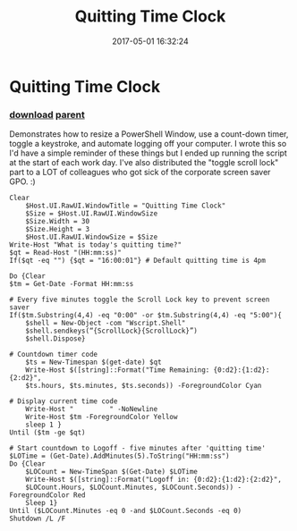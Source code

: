 ﻿---
pid:            6873
parent:         6872
children:       
poster:         Dan In Philly
title:          Quitting Time Clock
date:           2017-05-01 16:32:24
description:    Demonstrates how to resize a PowerShell Window, use a count-down timer, toggle a keystroke, and automate logging off your computer.  I wrote this so I'd have a simple reminder of these things but I ended up running the script at the start of each work day.  I've also distributed the "toggle scroll lock" part to a LOT of colleagues who got sick of the corporate screen saver GPO.  :)
format:         posh
---

# Quitting Time Clock

### [download](6873.ps1) [parent](6872.md) 

Demonstrates how to resize a PowerShell Window, use a count-down timer, toggle a keystroke, and automate logging off your computer.  I wrote this so I'd have a simple reminder of these things but I ended up running the script at the start of each work day.  I've also distributed the "toggle scroll lock" part to a LOT of colleagues who got sick of the corporate screen saver GPO.  :)

```posh
Clear
    $Host.UI.RawUI.WindowTitle = "Quitting Time Clock"
    $Size = $Host.UI.RawUI.WindowSize
    $Size.Width = 30
    $Size.Height = 3
    $Host.UI.RawUI.WindowSize = $Size
Write-Host "What is today's quitting time?"
$qt = Read-Host "(HH:mm:ss)"
If($qt -eq "") {$qt = "16:00:01"} # Default quitting time is 4pm

Do {Clear
$tm = Get-Date -Format HH:mm:ss

# Every five minutes toggle the Scroll Lock key to prevent screen saver
If($tm.Substring(4,4) -eq "0:00" -or $tm.Substring(4,4) -eq "5:00"){
    $shell = New-Object -com "Wscript.Shell"
    $shell.sendkeys(“{ScrollLock}{ScrollLock}”)
    $shell.Dispose}

# Countdown timer code
    $ts = New-Timespan $(get-date) $qt
    Write-Host $([string]::Format("Time Remaining: {0:d2}:{1:d2}:{2:d2}",
    $ts.hours, $ts.minutes, $ts.seconds)) -ForegroundColor Cyan

# Display current time code
    Write-Host "         " -NoNewline
    Write-Host $tm -ForegroundColor Yellow
    sleep 1 }
Until ($tm -ge $qt)

# Start countdown to Logoff - five minutes after 'quitting time'
$LOTime = (Get-Date).AddMinutes(5).ToString("HH:mm:ss")
Do {Clear
    $LOCount = New-TimeSpan $(Get-Date) $LOTime
    Write-Host $([string]::Format("Logoff in: {0:d2}:{1:d2}:{2:d2}",
    $LOCount.Hours, $LOCount.Minutes, $LOCount.Seconds)) -ForegroundColor Red
    Sleep 1}
Until ($LOCount.Minutes -eq 0 -and $LOCount.Seconds -eq 0)
Shutdown /L /F
```
